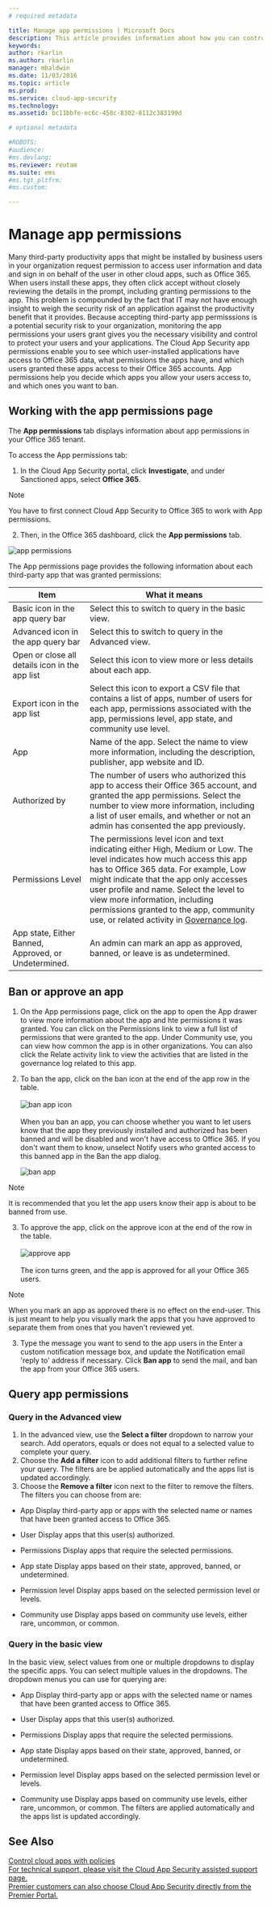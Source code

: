 ```yaml
---
# required metadata

title: Manage app permissions | Microsoft Docs
description: This article provides information about how you can control, ban and allow third-party app permissions.
keywords:
author: rkarlin
ms.author: rkarlin
manager: mbaldwin
ms.date: 11/03/2016
ms.topic: article
ms.prod:
ms.service: cloud-app-security
ms.technology:
ms.assetid: bc11bbfe-ec6c-458c-8302-8112c383199d

# optional metadata

#ROBOTS:
#audience:
#ms.devlang:
ms.reviewer: reutam
ms.suite: ems
#ms.tgt_pltfrm:
#ms.custom:

---
```


# Manage app permissions
Many third-party productivity apps that might be installed by business users in your organization request permission to access user information and data and sign in on behalf of the user in other cloud apps, such as Office 365.  When users install these apps, they often click accept without closely reviewing the details in the prompt, including granting permissions to the app.  This problem is compounded by the fact that IT may not have enough insight to weigh the security risk of an application against the productivity benefit that it provides. Because accepting third-party app permisssions is a potential security risk to your organization, monitoring the app permissions your users grant gives you the necessary visibility and control to protect your users and your applications. The Cloud App Security app permissions enable you to see which user-installed applications have access to Office 365 data, what permissions the apps have, and which users granted these apps access to their Office 365 accounts. App permissions help you decide which apps you allow your users access to, and which ones you want to ban.


## Working with the app permissions page

The **App permissions** tab displays information about app permissions in your Office 365 tenant.

To access the App permissions tab:

1. In the Cloud App Security portal, click **Investigate**, and under Sanctioned apps, select **Office 365**. 
> [!Note]
> You have to first connect Cloud App Security to Office 365 to work with App permissions.

2. Then, in the Office 365 dashboard, click the **App permissions** tab.


 ![app permissions](./media/app-permissions.png)

The App permissions page provides the following information about each third-party app that was granted permissions:

|Item|What it means|
|-------|----------------|
|Basic icon in the app query bar  |Select this to switch to query in the basic view.|
|Advanced icon in the app query bar  |Select this to switch to query in the Advanced view.|
|Open or close all details icon in the app list  |Select this icon to view more or less details about each app.|
|Export icon in the app list  |Select this icon to export a CSV file that contains a list of apps, number of users for each app, permissions associated with the app, permissions level, app state, and community use level.|
|App|Name of the app. Select the name to view more information, including the description, publisher, app website and ID.|
|Authorized by|The number of users who authorized this app to access their Office 365 account, and granted the app permissions. Select the number to view more information, including a list of user emails, and whether or not an admin has consented the app previously.|
|Permissions Level  |The permissions level icon and text indicating either High, Medium or Low. The level indicates how much access this app has to Office 365 data. For example, Low might indicate that the app only accesses user profile and name. Select the level to view more information, including permissions granted to the app, community use, or related activity in [Governance log](governance-actions.md).|
|App state, Either Banned, Approved, or Undetermined.  |An admin can mark an app as approved, banned, or leave is as undetermined.|


## Ban or approve an app
1. On the App permissions page, click on the app to open the App drawer to view more information about the app and hte permissions it was granted. You can click on the Permissions link to view a full list of permissions that were granted to the app. Under Community use, you can view how common the app is in other organizations. You can also click the Relate activity link to view the activities that are listed in the governance log related to this app.
2. To ban the app, click on the ban icon at the end of the app row in the table. <br></br>
 ![ban app icon](./media/ban-app-icon.png) <br></br>
When you ban an app, you can choose whether you want to let users know that the app they previously installed and authorized has been banned and will be disabled and won't have access to Office 365. If you don't want them to know, unselect Notify users who granted access to this banned app in the Ban the app dialog.

    ![ban app](./media/ban-app.png)
> [!Note]
> It is recommended that you let the app users know their app is about to be banned from use.

3. To approve the app, click on the approve icon at the end of the row in the table. <br></br>
 ![approve app](./media/approve-app.png) <br></br>
The icon turns green, and the app is approved for all your Office 365 users.
> [!Note]
> When you mark an app as approved there is no effect on the end-user. This is just meant to help you visually mark the apps that you have approved to separate them from ones that you haven't reviewed yet.

3. Type the message you want to send to the app users in the Enter a custom notification message box, and update the Notification email 'reply to' address if necessary. 
 Click **Ban app** to send the mail, and ban the app from your Office 365 users.


## Query app permissions

### Query in the Advanced view 
1. In the advanced view, use the **Select a filter** dropdown to narrow your search. Add operators, equals or does not equal to a selected value to complete your query.
2. Choose the **Add a filter** icon  to add additional filters to further refine your query. The filters are be applied automatically and the apps list is updated accordingly.
3. Choose the **Remove a filter** icon  next to the filter to remove the filters.
The filters you can choose from are:
- App
Display third-party app or apps with the selected name or names that have been granted access to Office 365.

- User 
Display apps that this user(s) authorized.

- Permissions 
Display apps that require the selected permissions.

- App state 
Display apps based on their state, approved, banned, or undetermined.

- Permission level 
Display apps based on the selected permission level or levels.

- Community use 
Display apps based on community use levels, either rare, uncommon, or common.

### Query in the basic view 
In the basic view, select values from one or multiple dropdowns to display the specific apps. You can select multiple values in the dropdowns. The dropdown menus you can use for querying are: 
- App 
Display third-party app or apps with the selected name or names that have been granted access to Office 365.

- User 
Display apps that this user(s) authorized.

- Permissions 
Display apps that require the selected permissions.

- App state 
Display apps based on their state, approved, banned, or undetermined.

- Permission level 
Display apps based on the selected permission level or levels.

- Community use 
Display apps based on community use levels, either rare, uncommon, or common.
The filters are applied automatically and the apps list is updated accordingly. 

## See Also  
[Control cloud apps with policies](control-cloud-apps-with-policies.md)   
[For technical support, please visit the Cloud App Security assisted support page.](http://support.microsoft.com/oas/default.aspx?prid=16031)   
[Premier customers can also choose Cloud App Security directly from the Premier Portal.](https://premier.microsoft.com/)  
  
  